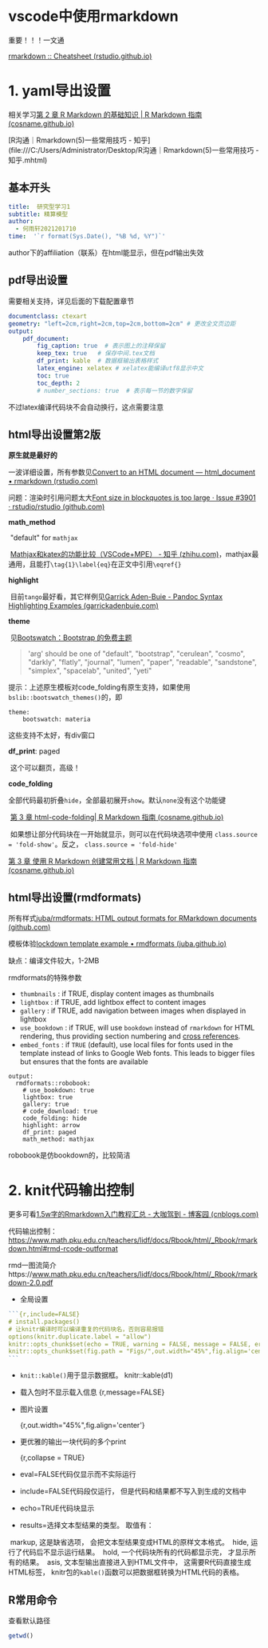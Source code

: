 # vscode中使用rmarkdown

重要！！！一文通

[rmarkdown :: Cheatsheet (rstudio.github.io)](https://rstudio.github.io/cheatsheets/html/rmarkdown.html)

# 1. yaml导出设置

相关学习[第 2 章 R Markdown 的基础知识 | R Markdown 指南 (cosname.github.io)](https://cosname.github.io/rmarkdown-guide/rmarkdown-base.html#yaml)

[R沟通｜Rmarkdown(5)一些常用技巧 - 知乎](file:///C:/Users/Administrator/Desktop/R沟通｜Rmarkdown(5)一些常用技巧 - 知乎.mhtml)

## 基本开头

```yaml
title:  研究型学习1
subtitle: 精算模型
author:
  - 何雨轩2021201710
time:  '`r format(Sys.Date(), "%B %d, %Y")`'
```

author下的affiliation（联系）在html能显示，但在pdf输出失效

## pdf导出设置

需要相关支持，详见后面的下载配置章节

```yaml
documentclass: ctexart
geometry: "left=2cm,right=2cm,top=2cm,bottom=2cm" # 更改全文页边距
output:
    pdf_document:
        fig_caption: true  # 表示图上的注释保留
        keep_tex: true   # 保存中间.tex文档
        df_print: kable  # 数据框输出表格样式
        latex_engine: xelatex # xelatex能编译utf8显示中文
        toc: true
        toc_depth: 2
        # number_sections: true  # 表示每一节的数字保留
```

不过latex编译代码块不会自动换行，这点需要注意

## html导出设置第2版

**原生就是最好的**

一波详细设置，所有参数见[Convert to an HTML document — html_document • rmarkdown (rstudio.com)](https://rmarkdown.rstudio.com/docs/reference/html_document.html)

问题：渲染时引用问题太大[Font size in blockquotes is too large · Issue #3901 · rstudio/rstudio (github.com)](https://github.com/rstudio/rstudio/issues/3901)

**math_method**

​	"default" for `mathjax`

​	[Mathjax和katex的功能比较（VSCode+MPE） - 知乎 (zhihu.com)](https://zhuanlan.zhihu.com/p/381263375)，mathjax最通用，且能打`\tag{1}\label{eq}`在正文中引用`\eqref{}`

**highlight**

​	目前`tango`最好看，其它样例见[Garrick Aden-Buie - Pandoc Syntax Highlighting Examples (garrickadenbuie.com)](https://www.garrickadenbuie.com/blog/pandoc-syntax-highlighting-examples/)

**theme**

​	见[Bootswatch：Bootstrap 的免费主题](https://bootswatch.com/)

>  'arg' should be one of "default", "bootstrap", "cerulean", "cosmo", "darkly", "flatly", "journal", "lumen", "paper", "readable", "sandstone", "simplex", "spacelab", "united", "yeti"

提示：上述原生模板对code_folding有原生支持，如果使用`bslib::bootswatch_themes()`的，即

```
theme:
	bootswatch: materia
```

这些支持不太好，有div窗口

**df_print**: paged

​	这个可以翻页，高级！

**code_folding**

​	全部代码最初折叠`hide`，全部最初展开`show`。默认`none`没有这个功能键

​	[第 3 章 html-code-folding| R Markdown 指南 (cosname.github.io)](https://cosname.github.io/rmarkdown-guide/rmarkdown-document.html#html-code-folding)

​	如果想让部分代码块在一开始就显示，则可以在代码块选项中使用 `class.source = 'fold-show'`。反之， `class.source = 'fold-hide'`

[第 3 章 使用 R Markdown 创建常用文档 | R Markdown 指南 (cosname.github.io)](https://cosname.github.io/rmarkdown-guide/rmarkdown-document.html#html-code-folding)

## html导出设置(rmdformats)

所有样式[juba/rmdformats: HTML output formats for RMarkdown documents (github.com)](https://github.com/juba/rmdformats?tab=readme-ov-file#formats-gallery)

模板体验[lockdown template example • rmdformats (juba.github.io)](https://juba.github.io/rmdformats/articles/examples/lockdown.html)

缺点：编译文件较大，1-2MB

rmdformats的特殊参数

- `thumbnails` : if TRUE, display content images as thumbnails
- `lightbox` : if TRUE, add lightbox effect to content images
- `gallery` : if TRUE, add navigation between images when displayed in lightbox
- `use_bookdown` : if TRUE, will use `bookdown` instead of `rmarkdown` for HTML rendering, thus providing section numbering and [cross references](https://bookdown.org/yihui/bookdown/cross-references.html).
- `embed_fonts` : if `TRUE` (default), use local files for fonts used in the template instead of links to Google Web fonts. This leads to bigger files but ensures that the fonts are available

```
output: 
  rmdformats::robobook:
    # use_bookdown: true
    lightbox: true
    gallery: true
    # code_download: true
    code_folding: hide
    highlight: arrow
    df_print: paged
    math_method: mathjax
```

robobook是仿bookdown的，比较简洁

# 2. knit代码输出控制

更多可看[1.5w字的Rmarkdown入门教程汇总 - 大咖驾到 - 博客园 (cnblogs.com)](https://www.cnblogs.com/purple5252/p/14699033.html)

代码输出控制：https://www.math.pku.edu.cn/teachers/lidf/docs/Rbook/html/_Rbook/rmarkdown.html#rmd-rcode-outformat

rmd一图流简介https://www.math.pku.edu.cn/teachers/lidf/docs/Rbook/html/_Rbook/rmarkdown-2.0.pdf

- 全局设置

~~~R
```{r,include=FALSE}
# install.packages()
# 让knitr编译时可以编译重复的代码块名，否则容易报错
options(knitr.duplicate.label = "allow")
knitr::opts_chunk$set(echo = TRUE, warning = FALSE, message = FALSE, error = FALSE)
knitr::opts_chunk$set(fig.path = "Figs/",out.width="45%",fig.align='center')
```
~~~

- `knit::kable()`用于显示数据框。
    knitr::kable(d1)

- 载入包时不显示载入信息
    {r,message=FALSE}

- 图片设置

    {r,out.width="45%",fig.align='center'}

- 更优雅的输出一块代码的多个print

    {r,collapse = TRUE}

- eval=FALSE代码仅显示而不实际运行

- include=FALSE代码段仅运行， 但是代码和结果都不写入到生成的文档中

- echo=TRUE代码块显示

- results=选择文本型结果的类型。 取值有：

​	markup, 这是缺省选项， 会把文本型结果变成HTML的原样文本格式。
​	hide, 运行了代码后不显示运行结果。
​	hold, 一个代码块所有的代码都显示完， 才显示所有的结果。
​	asis, 文本型输出直接进入到HTML文件中， 这需要R代码直接生成HTML标签， knitr包的`kable()`函数可以把数据框转换为HTML代码的表格。

## R常用命令 

查看默认路径

```r
getwd()
```

